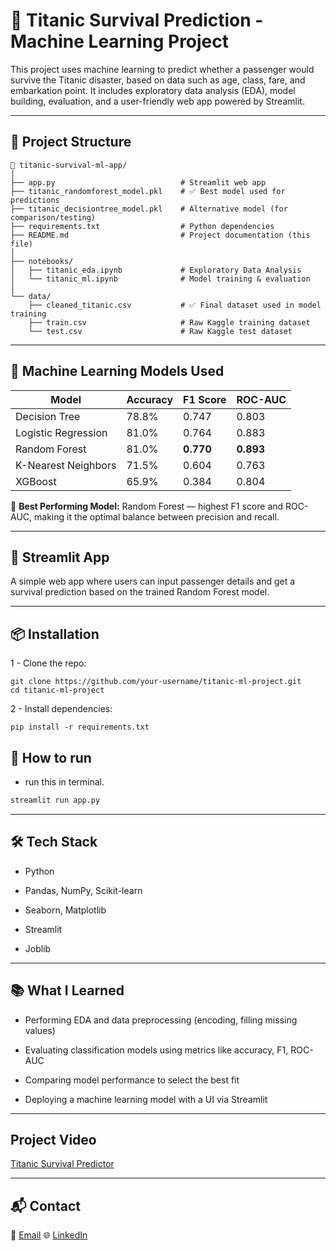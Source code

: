 # 🚢 Titanic Survival Prediction - Machine Learning Project

This project uses machine learning to predict whether a passenger would survive the Titanic disaster, based on data such as age, class, fare, and embarkation point. It includes exploratory data analysis (EDA), model building, evaluation, and a user-friendly web app powered by Streamlit.

---

## 📂 Project Structure

```
📁 titanic-survival-ml-app/
│
├── app.py                            # Streamlit web app
├── titanic_randomforest_model.pkl    # ✅ Best model used for predictions
├── titanic_decisiontree_model.pkl    # Alternative model (for comparison/testing)
├── requirements.txt                  # Python dependencies
├── README.md                         # Project documentation (this file)
│
├── notebooks/
│   ├── titanic_eda.ipynb             # Exploratory Data Analysis
│   └── titanic_ml.ipynb              # Model training & evaluation
│
└── data/
    ├── cleaned_titanic.csv           # ✅ Final dataset used in model training
    ├── train.csv                     # Raw Kaggle training dataset
    └── test.csv                      # Raw Kaggle test dataset
```

---

## 🧠 Machine Learning Models Used

| Model                | Accuracy | F1 Score | ROC-AUC |
|---------------------|----------|----------|---------|
| Decision Tree        | 78.8%    | 0.747    | 0.803   |
| Logistic Regression  | 81.0%    | 0.764    | 0.883   |
| Random Forest        | 81.0%    | **0.770** | **0.893** |
| K-Nearest Neighbors  | 71.5%    | 0.604    | 0.763   |
| XGBoost              | 65.9%    | 0.384    | 0.804   |

📌 **Best Performing Model:** Random Forest — highest F1 score and ROC-AUC, making it the optimal balance between precision and recall.

---

## 🚀 Streamlit App

A simple web app where users can input passenger details and get a survival prediction based on the trained Random Forest model.

---

## 📦 Installation
1 - Clone the repo:
```
git clone https://github.com/your-username/titanic-ml-project.git
cd titanic-ml-project
```
2 - Install dependencies:
```
pip install -r requirements.txt
```

## 🚀 How to run
- run this in terminal.
```bash
streamlit run app.py
```

---

## 🛠️ Tech Stack
- Python

- Pandas, NumPy, Scikit-learn

- Seaborn, Matplotlib

- Streamlit

- Joblib

---

## 📚 What I Learned
- Performing EDA and data preprocessing (encoding, filling missing values)

- Evaluating classification models using metrics like accuracy, F1, ROC-AUC

- Comparing model performance to select the best fit

- Deploying a machine learning model with a UI via Streamlit

---

## Project Video
[Titanic Survival Predictor](https://github.com/user-attachments/assets/52f8e3af-61eb-4c0d-9324-09f6a832b997)

---

## 📬 Contact
📧 [Email](mailto:karimhassanbinich@gmail.com)
🌐 [LinkedIn](https://www.linkedin.com/in/karim-hassan-30b389315/)
